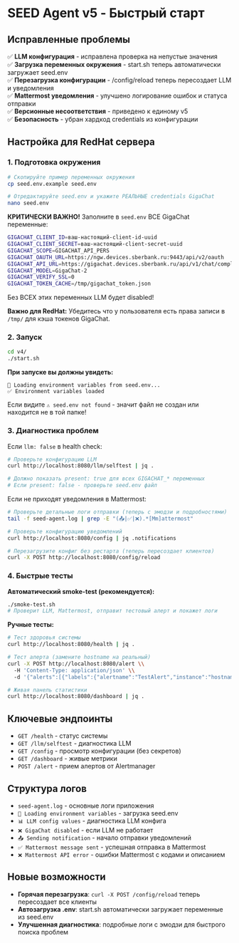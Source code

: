 # SEED Agent v5 - Быстрый старт

## Исправленные проблемы

✅ **LLM конфигурация** - исправлена проверка на непустые значения  
✅ **Загрузка переменных окружения** - start.sh теперь автоматически загружает seed.env  
✅ **Перезагрузка конфигурации** - /config/reload теперь пересоздает LLM и уведомления  
✅ **Mattermost уведомления** - улучшено логирование ошибок и статуса отправки  
✅ **Версионные несоответствия** - приведено к единому v5  
✅ **Безопасность** - убран хардкод credentials из конфигурации  

## Настройка для RedHat сервера

### 1. Подготовка окружения

```bash
# Скопируйте пример переменных окружения
cp seed.env.example seed.env

# Отредактируйте seed.env и укажите РЕАЛЬНЫЕ credentials GigaChat
nano seed.env
```

**КРИТИЧЕСКИ ВАЖНО!** Заполните в `seed.env` ВСЕ GigaChat переменные:
```bash
GIGACHAT_CLIENT_ID=ваш-настоящий-client-id-uuid
GIGACHAT_CLIENT_SECRET=ваш-настоящий-client-secret-uuid
GIGACHAT_SCOPE=GIGACHAT_API_PERS
GIGACHAT_OAUTH_URL=https://ngw.devices.sberbank.ru:9443/api/v2/oauth
GIGACHAT_API_URL=https://gigachat.devices.sberbank.ru/api/v1/chat/completions
GIGACHAT_MODEL=GigaChat-2
GIGACHAT_VERIFY_SSL=0
GIGACHAT_TOKEN_CACHE=/tmp/gigachat_token.json
```

Без ВСЕХ этих переменных LLM будет disabled!

**Важно для RedHat:** Убедитесь что у пользователя есть права записи в `/tmp/` для кэша токенов GigaChat.

### 2. Запуск

```bash
cd v4/
./start.sh
```

**При запуске вы должны увидеть:**
```
📁 Loading environment variables from seed.env...
✅ Environment variables loaded
```

Если видите `⚠️ seed.env not found` - значит файл не создан или находится не в той папке!

### 3. Диагностика проблем

Если `llm: false` в health check:

```bash
# Проверьте конфигурацию LLM
curl http://localhost:8080/llm/selftest | jq .

# Должно показать present: true для всех GIGACHAT_* переменных
# Если present: false - проверьте seed.env файл
```

Если не приходят уведомления в Mattermost:

```bash
# Проверьте детальные логи отправки (теперь с эмодзи и подробностями)
tail -f seed-agent.log | grep -E "(📤|✅|❌).*[Mm]attermost"

# Проверьте конфигурацию уведомлений
curl http://localhost:8080/config | jq .notifications

# Перезагрузите конфиг без рестарта (теперь пересоздает клиентов)
curl -X POST http://localhost:8080/config/reload
```

### 4. Быстрые тесты

**Автоматический smoke-test (рекомендуется):**
```bash
./smoke-test.sh
# Проверит LLM, Mattermost, отправит тестовый алерт и покажет логи
```

**Ручные тесты:**
```bash
# Тест здоровья системы
curl http://localhost:8080/health | jq .

# Тест алерта (замените hostname на реальный)
curl -X POST http://localhost:8080/alert \\
  -H 'Content-Type: application/json' \\
  -d '{"alerts":[{"labels":{"alertname":"TestAlert","instance":"hostname","severity":"warning"},"annotations":{"summary":"Тестовый алерт"},"status":"firing"}]}'

# Живая панель статистики
curl http://localhost:8080/dashboard | jq .
```

## Ключевые эндпоинты

- `GET /health` - статус системы
- `GET /llm/selftest` - диагностика LLM
- `GET /config` - просмотр конфигурации (без секретов)
- `GET /dashboard` - живые метрики
- `POST /alert` - прием алертов от Alertmanager

## Структура логов

- `seed-agent.log` - основные логи приложения
- `📁 Loading environment variables` - загрузка seed.env
- `📊 LLM config values` - диагностика LLM конфига
- `❌ GigaChat disabled` - если LLM не работает
- `📤 Sending notification` - начало отправки уведомлений
- `✅ Mattermost message sent` - успешная отправка в Mattermost
- `❌ Mattermost API error` - ошибки Mattermost с кодами и описанием

## Новые возможности

- **Горячая перезагрузка**: `curl -X POST /config/reload` теперь пересоздает все клиенты
- **Автозагрузка .env**: start.sh автоматически загружает переменные из seed.env  
- **Улучшенная диагностика**: подробные логи с эмодзи для быстрого поиска проблем